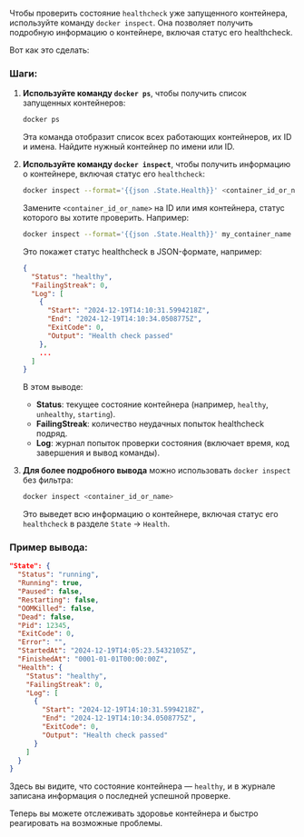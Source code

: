 Чтобы проверить состояние `healthcheck` уже запущенного контейнера, используйте команду `docker inspect`. Она позволяет получить подробную информацию о контейнере, включая статус его healthcheck.

Вот как это сделать:

### Шаги:

1. **Используйте команду `docker ps`**, чтобы получить список запущенных контейнеров:
    
    ```bash
    docker ps
    ```
    
    Эта команда отобразит список всех работающих контейнеров, их ID и имена. Найдите нужный контейнер по имени или ID.
    
2. **Используйте команду `docker inspect`**, чтобы получить информацию о контейнере, включая статус его `healthcheck`:
    
    ```bash
    docker inspect --format='{{json .State.Health}}' <container_id_or_name>
    ```
    
    Замените `<container_id_or_name>` на ID или имя контейнера, статус которого вы хотите проверить. Например:
    
    ```bash
    docker inspect --format='{{json .State.Health}}' my_container_name
    ```
    
    Это покажет статус healthcheck в JSON-формате, например:
    
    ```json
    {
      "Status": "healthy",
      "FailingStreak": 0,
      "Log": [
        {
          "Start": "2024-12-19T14:10:31.5994218Z",
          "End": "2024-12-19T14:10:34.0508775Z",
          "ExitCode": 0,
          "Output": "Health check passed"
        },
        ...
      ]
    }
    ```
    
    В этом выводе:
    
    - **Status**: текущее состояние контейнера (например, `healthy`, `unhealthy`, `starting`).
    - **FailingStreak**: количество неудачных попыток healthcheck подряд.
    - **Log**: журнал попыток проверки состояния (включает время, код завершения и вывод команды).
3. **Для более подробного вывода** можно использовать `docker inspect` без фильтра:
    
    ```bash
    docker inspect <container_id_or_name>
    ```
    
    Это выведет всю информацию о контейнере, включая статус его `healthcheck` в разделе `State` → `Health`.
    

### Пример вывода:

```json
"State": {
  "Status": "running",
  "Running": true,
  "Paused": false,
  "Restarting": false,
  "OOMKilled": false,
  "Dead": false,
  "Pid": 12345,
  "ExitCode": 0,
  "Error": "",
  "StartedAt": "2024-12-19T14:05:23.5432105Z",
  "FinishedAt": "0001-01-01T00:00:00Z",
  "Health": {
    "Status": "healthy",
    "FailingStreak": 0,
    "Log": [
      {
        "Start": "2024-12-19T14:10:31.5994218Z",
        "End": "2024-12-19T14:10:34.0508775Z",
        "ExitCode": 0,
        "Output": "Health check passed"
      }
    ]
  }
}
```

Здесь вы видите, что состояние контейнера — `healthy`, и в журнале записана информация о последней успешной проверке.

Теперь вы можете отслеживать здоровье контейнера и быстро реагировать на возможные проблемы.
